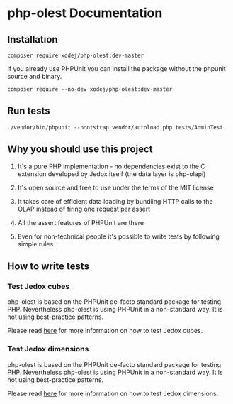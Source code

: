 # php-olest Documentation

## Installation

```cli
composer require xodej/php-olest:dev-master
```

If you already use PHPUnit you can install the package without the phpunit
source and binary.

```cli
composer require --no-dev xodej/php-olest:dev-master
```

## Run tests

```cli
./vendor/bin/phpunit --bootstrap vendor/autoload.php tests/AdminTest
```

## Why you should use this project

1. It's a pure PHP implementation - no dependencies exist to the C extension developed by Jedox itself (the data layer is php-olapi)

1. It's open source and free to use under the terms of the MIT license

1. It takes care of efficient data loading by bundling HTTP calls to the OLAP instead of firing one request per assert

1. All the assert features of PHPUnit are there

1. Even for non-technical people it's possible to write tests by following simple rules

## How to write tests

### Test Jedox cubes

php-olest is based on the PHPUnit de-facto standard package for testing PHP. Nevertheless
php-olest is using PHPUnit in a non-standard way. It is not using best-practice patterns.

Please read [here](./cubes.md) for more information on how to test Jedox cubes.

### Test Jedox dimensions

php-olest is based on the PHPUnit de-facto standard package for testing PHP. Nevertheless
php-olest is using PHPUnit in a non-standard way. It is not using best-practice patterns.

Please read [here](./dimensions.md) for more information on how to test Jedox dimensions.